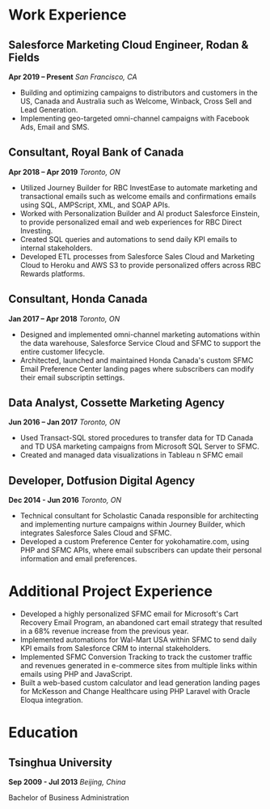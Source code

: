 # Work Experience

## Salesforce Marketing Cloud Engineer, Rodan &amp; Fields
**Apr 2019 – Present**
_San Francisco, CA_
- Building and optimizing campaigns to distributors and customers in the US, Canada and Australia such as Welcome, Winback, Cross Sell and Lead Generation.
- Implementing geo-targeted omni-channel campaigns with Facebook Ads, Email and SMS. 

## Consultant, Royal Bank of Canada
**Apr 2018 – Apr 2019**
_Toronto, ON_

- Utilized Journey Builder for RBC InvestEase to automate marketing and transactional emails such as welcome emails and confirmations emails using SQL, AMPScript, XML, and SOAP APIs.
- Worked with Personalization Builder and AI product Salesforce Einstein, to provide personalized email and web experiences for RBC Direct Investing.
- Created SQL queries and automations to send daily KPI emails to internal stakeholders.
- Developed ETL processes from Salesforce Sales Cloud and Marketing Cloud to Heroku and AWS S3 to provide personalized offers across RBC Rewards platforms.

## Consultant, Honda Canada
**Jan 2017 – Apr 2018**
_Toronto, ON_

- Designed and implemented omni-channel marketing automations within the data warehouse, Salesforce Service Cloud and SFMC to support the entire customer lifecycle.
- Architected, launched and maintained Honda Canada&#39;s custom SFMC Email Preference Center landing pages where subscribers can modify their email subscriptin settings.

## Data Analyst, Cossette Marketing Agency
**Jun 2016 – Jan 2017**
_Toronto, ON_

- Used Transact-SQL stored procedures to transfer data for TD Canada and TD USA marketing campaigns from Microsoft SQL Server to SFMC.
- Created and managed data visualizations in Tableau n SFMC email

## Developer, Dotfusion Digital Agency
**Dec 2014 - Jun 2016**
_Toronto, ON_

- Technical consultant for Scholastic Canada responsible for architecting and implementing nurture campaigns within Journey Builder, which integrates Salesforce Sales Cloud and SFMC.
- Developed a custom Preference Center for yokohamatire.com, using PHP and SFMC APIs, where email subscribers can update their personal information and email preferences.

# Additional Project Experience

- Developed a highly personalized SFMC email for Microsoft&#39;s Cart Recovery Email Program, an abandoned cart email strategy that resulted in a 68% revenue increase from the previous year.
- Implemented automations for Wal-Mart USA within SFMC to send daily KPI emails from Salesforce CRM to internal stakeholders.
- Implemented SFMC Conversion Tracking to track the customer traffic and revenues generated in e-commerce sites from multiple links within emails using PHP and JavaScript.
- Built a web-based custom calculator and lead generation landing pages for McKesson and Change Healthcare using PHP Laravel with Oracle Eloqua integration.

# Education

## Tsinghua University
**Sep 2009 - Jul 2013**
_Beijing, China_

Bachelor of Business Administration
